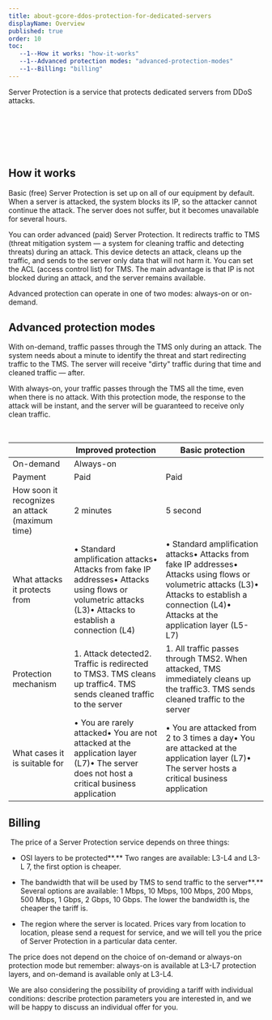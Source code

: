 ```yaml
---
title: about-gcore-ddos-protection-for-dedicated-servers
displayName: Overview
published: true
order: 10
toc:
   --1--How it works: "how-it-works"
   --1--Advanced protection modes: "advanced-protection-modes"
   --1--Billing: "billing"
---
```

Server Protection is a service that protects dedicated servers from DDoS attacks.

 

 

 

How it works
------------

Basic (free) Server Protection is set up on all of our equipment by default. When a server is attacked, the system blocks its IP, so the attacker cannot continue the attack. The server does not suffer, but it becomes unavailable for several hours.

You can order advanced (paid) Server Protection. It redirects traffic to TMS (threat mitigation system — a system for cleaning traffic and detecting threats) during an attack. This device detects an attack, cleans up the traffic, and sends to the server only data that will not harm it. You can set the ACL (access control list) for TMS. The main advantage is that IP is not blocked during an attack, and the server remains available.

Advanced protection can operate in one of two modes: always-on or on-demand.

Advanced protection modes
-------------------------

With on-demand, traffic passes through the TMS only during an attack. The system needs about a minute to identify the threat and start redirecting traffic to the TMS. The server will receive "dirty" traffic during that time and cleaned traffic — after.

With always-on, your traffic passes through the TMS all the time, even when there is no attack. With this protection mode, the response to the attack will be instant, and the server will be guaranteed to receive only clean traffic.

 

|                                                     | Improved protection                                                                                                                                            | Basic protection                                                                                                                                                                                               |
|-----------------------------------------------------|--------------------------------------------------------------------------------------------------------------------------------------------------------------------|----------------------------------------------------------------------------------------------------------------------------------------------------------------------------------------------------------------|
| On-demand                                       | Always-on                                                                                                                                                          |
| Payment                                             | Paid                                                                                                                                                           | Paid                                                                                                                                                                                                           | Free                                                                                               |
| How soon it recognizes an attack (maximum time) | 2 minutes                                                                                                                                                    | 5 second                                                                                                                                                                                                 | 3 minutes                                                                                    |
| What attacks it protects from                       | • Standard amplification attacks• Attacks from fake IP addresses• Attacks using flows or volumetric attacks (L3)• Attacks to establish a connection (L4) | • Standard amplification attacks• Attacks from fake IP addresses• Attacks using flows or volumetric attacks (L3)• Attacks to establish a connection (L4)• Attacks at the application layer (L5-L7) | • Standard amplification attacks• Attacks from fake IP addresses                             |
| Protection mechanism                            | 1. Attack detected2. Traffic is redirected to TMS3. TMS cleans up traffic4. TMS sends cleaned traffic to the server                                      | 1. All traffic passes through TMS2. When attacked, TMS immediately cleans up the traffic3. TMS sends cleaned traffic to the server                                                                   | 1. Attack detected2. The attacked IP is blocked for a while                              |
| What cases it is suitable for                       | • You are rarely attacked• You are not attacked at the application layer (L7)• The server does not host a critical business application                    | • You are attacked from 2 to 3 times a day• You are attacked at the application layer (L7)• The server hosts a critical business application                                                           | • You are practically not attacked• The server does not host a critical business application |

  
  

Billing
-------

 The price of a Server Protection service depends on three things:

*   OSI layers to be protected**.** Two ranges are available: L3-L4 and L3-L 7, the first option is cheaper.  
    
*   The bandwidth that will be used by TMS to send traffic to the server**.** Several options are available: 1 Mbps, 10 Mbps, 100 Mbps, 200 Mbps, 500 Mbps, 1 Gbps, 2 Gbps, 10 Gbps. The lower the bandwidth is, the cheaper the tariff is.
*   The region where the server is located. Prices vary from location to location, please send a request for service, and we will tell you the price of Server Protection in a particular data center.

The price does not depend on the choice of on-demand or always-on protection mode but remember: always-on is available at L3-L7 protection layers, and on-demand is available only at L3-L4.

We are also considering the possibility of providing a tariff with individual conditions: describe protection parameters you are interested in, and we will be happy to discuss an individual offer for you.
